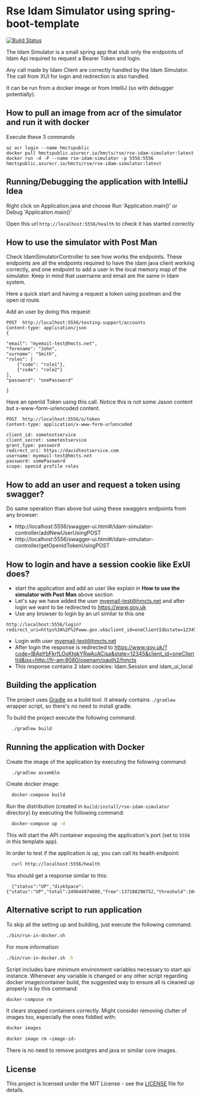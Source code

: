 # Rse Idam Simulator using spring-boot-template

[![Build Status](https://travis-ci.org/hmcts/spring-boot-template.svg?branch=master)](https://travis-ci.org/hmcts/spring-boot-template)

The Idam Simulator is a small spring app that stub only the endpoints of Idam Api required to request a Bearer Token and login.

Any call made by Idam Client are correctly handled by the Idam Simulator. The call from XUI for login and redirection is also handled.

It can be run from a docker image or from IntelliJ (so with debugger potentially).


## How to pull an image from acr of the simulator and run it with docker
Execute these 3 commands
```
az acr login --name hmctspublic
docker pull hmctspublic.azurecr.io/hmcts/rse/rse-idam-simulator:latest
docker run -d -P --name rse-idam-simulator -p 5556:5556 hmctspublic.azurecr.io/hmcts/rse/rse-idam-simulator:latest
```

## Running/Debugging the application with IntelliJ Idea
Right click on Application.java and choose Run 'Application.main()' or Debug 'Application.main()'

Open this url `http://localhost:5556/health` to check it has started correctly

## How to use the simulator with Post Man
Check IdamSimulatorController to see how works the endpoints. These endpoints are all the endpoints required to have the idam java client working correctly,
and one endpoint to add a user in the local memory map of the simulator. Keep in mind that username and email are the same in Idam system.

Here a quick start and having a request a token using postman and the open id route.

Add an user by doing this request:
```
POST  http://localhost:5556/testing-support/accounts
Content-type: application/json
{

"email": "myemail-test@hmcts.net",
"forename": "John",
"surname": "Smith",
"roles": [
    {"code": "role1"},
    {"code": "role2"}
],
"password": "onePassword"

}
```

Have an openId Token using this call. Notice this is not some Jason content but x-www-form-urlencoded content.
```
POST  http://localhost:5556/o/token
Content-type: application/x-www-form-urlencoded

client_id: sometestservice
client_secret: sometestservice
grant_type: password
redirect_uri: https://davidtestservice.com
username: myemail-test@hmcts.net
password: somePassword
scope: openid profile roles
```

## How to add an user and request a token using swagger?
Do same operation than above but using these swaggers endpoints from any browser:
- http://localhost:5556/swagger-ui.html#/idam-simulator-controller/addNewUserUsingPOST
- http://localhost:5556/swagger-ui.html#/idam-simulator-controller/getOpenIdTokenUsingPOST

## How to login and have a session cookie like ExUI does?
- start the application and add an user like explain in **How to use the simulator with Post Man** above section
- Let's say we have added the user myemail-test@hmcts.net and after login we want to be redirected to https://www.gov.uk
- Use any browser to login by an url similar to this one
```
http://localhost:5556/login?redirect_uri=https%3A%2F%2Fwww.gov.uk&client_id=oneClientId&state=12345&ui_local=en
```
- Login with user myemail-test@hmcts.net
- After login the response is redirected to https://www.gov.uk/?code=lBApYbFkrfLOsKtgkYRwAcACisa&state=12345&client_id=oneClientId&iss=http://fr-am:8080/openam/oauth2/hmcts
- This response contains 2 idam cookies: Idam.Session and idam_ui_local


## Building the application

The project uses [Gradle](https://gradle.org) as a build tool. It already contains
`./gradlew` wrapper script, so there's no need to install gradle.

To build the project execute the following command:

```bash
  ./gradlew build
```

## Running the application with Docker

Create the image of the application by executing the following command:

```bash
  ./gradlew assemble
```

Create docker image:

```bash
  docker-compose build
```

Run the distribution (created in `build/install/rse-idam-simulator` directory)
by executing the following command:

```bash
  docker-compose up -d
```

This will start the API container exposing the application's port
(set to `5556` in this template app).

In order to test if the application is up, you can call its health endpoint:

```bash
  curl http://localhost:5556/health
```

You should get a response similar to this:

```
  {"status":"UP","diskSpace":{"status":"UP","total":249644974080,"free":137188298752,"threshold":10485760}}
```

## Alternative script to run application

To skip all the setting up and building, just execute the following command:

```bash
./bin/run-in-docker.sh
```

For more information:

```bash
./bin/run-in-docker.sh -h
```

Script includes bare minimum environment variables necessary to start api instance. Whenever any variable is changed or any other script regarding docker image/container build, the suggested way to ensure all is cleaned up properly is by this command:

```bash
docker-compose rm
```

It clears stopped containers correctly. Might consider removing clutter of images too, especially the ones fiddled with:

```bash
docker images

docker image rm <image-id>
```

There is no need to remove postgres and java or similar core images.



## License
This project is licensed under the MIT License - see the [LICENSE](LICENSE.md) file for details.
